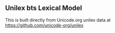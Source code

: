 Unilex bts Lexical Model
----------------------

This is built directly from Unicode.org unilex data at
https://github.com/unicode-org/unilex
